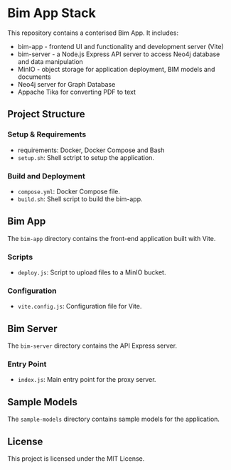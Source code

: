 # Bim App Stack

This repository contains a conterised Bim App. It includes:
* bim-app - frontend UI and functionality and development server (Vite)
* bim-server - a Node.js Express API server to access Neo4j database and data manipulation
* MinIO - object storage for application deployment, BIM models and documents
* Neo4j server for Graph Database 
* Appache Tika for converting PDF to text

## Project Structure

### Setup & Requirements
- requirements: Docker, Docker Compose and Bash
- `setup.sh`: Shell sctript to setup the application.

### Build and Deployment

- `compose.yml`: Docker Compose file.
- `build.sh`: Shell script to build the bim-app.

## Bim App

The `bim-app` directory contains the front-end application built with Vite.

### Scripts

- `deploy.js`: Script to upload files to a MinIO bucket. 

### Configuration

- `vite.config.js`: Configuration file for Vite.

## Bim Server

The `bim-server` directory contains the API Express server.

### Entry Point

- `index.js`: Main entry point for the proxy server.

## Sample Models

The `sample-models` directory contains sample models for the application.

## License

This project is licensed under the MIT License.
